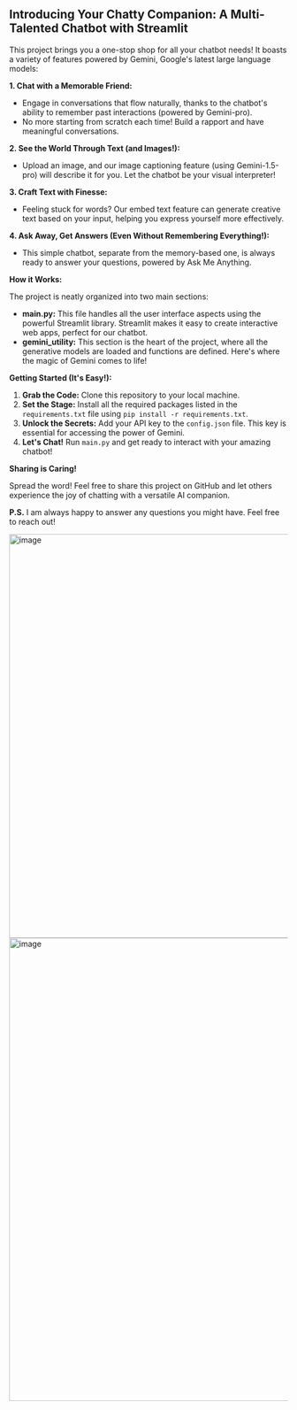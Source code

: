 ##  Introducing Your Chatty Companion: A Multi-Talented Chatbot with Streamlit 

This project brings you a one-stop shop for all your chatbot needs! It boasts a variety of features powered by Gemini, Google's latest large language models:

**1. Chat with a Memorable Friend:**

- Engage in conversations that flow naturally, thanks to the chatbot's ability to remember past interactions (powered by Gemini-pro).
- No more starting from scratch each time! Build a rapport and have meaningful conversations.

**2. See the World Through Text (and Images!):**

- Upload an image, and our image captioning feature (using Gemini-1.5-pro) will describe it for you. Let the chatbot be your visual interpreter!

**3. Craft Text with Finesse:**

- Feeling stuck for words? Our embed text feature can generate creative text based on your input, helping you express yourself more effectively.

**4. Ask Away, Get Answers (Even Without Remembering Everything!):**

- This simple chatbot, separate from the memory-based one, is always ready to answer your questions, powered by Ask Me Anything.

**How it Works:**

The project is neatly organized into two main sections:

- **main.py:** This file handles all the user interface aspects using the powerful Streamlit library. Streamlit makes it easy to create interactive web apps, perfect for our chatbot.
- **gemini_utility:** This section is the heart of the project, where all the generative models are loaded and functions are defined. Here's where the magic of Gemini comes to life!

**Getting Started (It's Easy!):**

1.  **Grab the Code:** Clone this repository to your local machine.
2.  **Set the Stage:** Install all the required packages listed in the `requirements.txt` file using `pip install -r requirements.txt`.
3.  **Unlock the Secrets:**  Add your API key to the `config.json` file. This key is essential for accessing the power of Gemini.
4.  **Let's Chat!** Run `main.py` and get ready to interact with your amazing chatbot!

**Sharing is Caring!**

Spread the word! Feel free to share this project on GitHub and let others experience the joy of chatting with a versatile AI companion.

**P.S.** I am always happy to answer any questions you might have. Feel free to reach out!

<img width="1789" height="730" alt="image" src="https://github.com/user-attachments/assets/9a79de07-4259-4eb3-9ff0-8444471306be" />
<img width="1660" height="837" alt="image" src="https://github.com/user-attachments/assets/863c3d28-ba3e-44b5-8a92-269f7ed453b8" />


